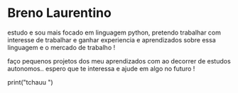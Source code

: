 # Breno Laurentino

estudo e sou mais focado em linguagem python, pretendo trabalhar com interesse de trabalhar e ganhar experiencia e aprendizados sobre essa linguagem e o mercado de trabalho ! 

faço pequenos projetos dos meu aprendizados com ao decorrer de estudos autonomos..
espero que te interessa e ajude em algo no futuro ! 


print("tchauu ")
